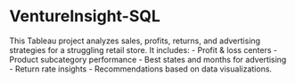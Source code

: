 # VentureInsight-SQL
This Tableau project analyzes sales, profits, returns, and advertising strategies for a struggling retail store. It includes:  - Profit &amp; loss centers - Product subcategory performance - Best states and months for advertising - Return rate insights - Recommendations based on data visualizations.
